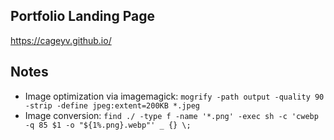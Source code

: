 ## Portfolio Landing Page
https://cageyv.github.io/

## Notes
- Image optimization via imagemagick: `mogrify -path output -quality 90 -strip -define jpeg:extent=200KB *.jpeg`
- Image conversion: `find ./ -type f -name '*.png' -exec sh -c 'cwebp -q 85 $1 -o "${1%.png}.webp"' _ {} \;`